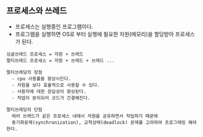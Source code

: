 ## 프로세스와 쓰레드
  - 프로세스는 실행중인 프로그램이다.
  - 프로그램을 실행하면 OS로 부터 실행에 필요한 자원(메모리)을 할당받아 프로세스가 된다.
  ```
  싱글쓰레드 프로세스 = 자원 + 쓰레드
  멀티쓰레드 프로세스 = 자원 + 쓰레드 + 쓰레드 ...
  ```
  ```
  멀티쓰레딩의 장점
    - cpu 사용률을 향상시킨다.
    - 자원을 보다 효율적으로 사용할 수 있다.
    - 사용자에 대한 응답성이 향상된다.
    - 작업이 분리되어 코드가 간결해진다.
  ```
  ```
  멀티쓰레딩의 단점
    여러 쓰레드가 같은 프로세스 내에서 자원을 공유하면서 작업하기 때문에
    동기화문제(synchronization), 교착상태(deadlock) 문제를 고려하여 프로그래밍 해야한다.
  ```
  
